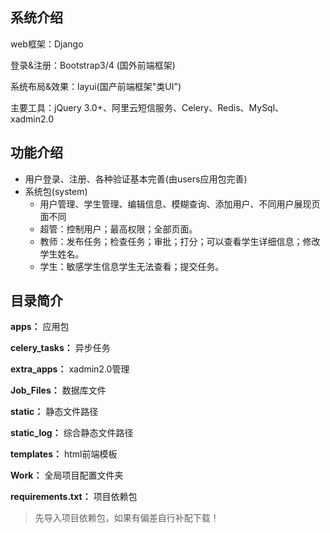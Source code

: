 ## 系统介绍

web框架：Django

登录&注册：Bootstrap3/4 (国外前端框架)

系统布局&效果：layui(国产前端框架"类UI")

主要工具：jQuery 3.0+、阿里云短信服务、Celery、Redis、MySql、xadmin2.0



## 功能介绍

- 用户登录、注册、各种验证基本完善(由users应用包完善)
- 系统包(system)
  - 用户管理、学生管理、编辑信息、模糊查询、添加用户、不同用户展现页面不同
  - 超管：控制用户；最高权限；全部页面。
  - 教师：发布任务；检查任务；审批；打分；可以查看学生详细信息；修改学生姓名。
  - 学生：敏感学生信息学生无法查看；提交任务。



## 目录简介

**apps：** 应用包

**celery_tasks：** 异步任务

**extra_apps：** xadmin2.0管理

**Job_Files：** 数据库文件

**static：** 静态文件路径

**static_log：** 综合静态文件路径

**templates：** html前端模板

**Work：** 全局项目配置文件夹

**requirements.txt：** 项目依赖包

> 先导入项目依赖包，如果有偏差自行补配下载！
>
